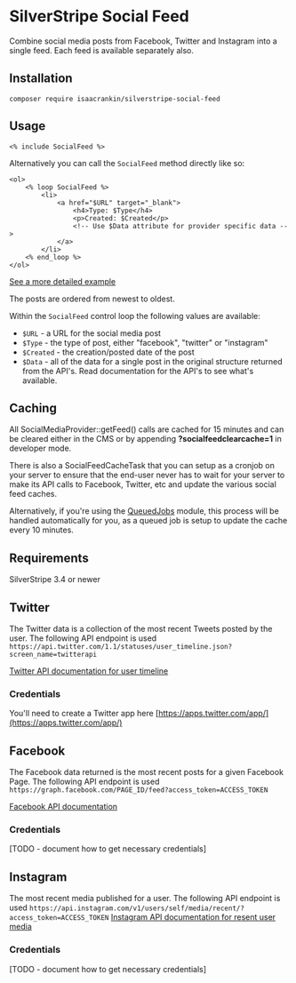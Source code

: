 # SilverStripe Social Feed
Combine social media posts from Facebook, Twitter and Instagram into a single feed.
Each feed is available separately also.

## Installation
```composer require isaacrankin/silverstripe-social-feed```

## Usage

```<% include SocialFeed %>```

Alternatively you can call the `SocialFeed` method directly like so:

```
<ol>
	<% loop SocialFeed %>
		<li>
			<a href="$URL" target="_blank">
				<h4>Type: $Type</h4>
				<p>Created: $Created</p>
				<!-- Use $Data attribute for provider specific data -->
			</a>
		</li>
	<% end_loop %>
</ol>
```

[See a more detailed example](https://github.com/isaacrankin/silverstripe-social-feed/blob/master/templates/includes/SocialFeed.ss)

The posts are ordered from newest to oldest. 

Within the `SocialFeed` control loop the following values are available:

- `$URL` - a URL for the social media post
- `$Type` - the type of post, either "facebook", "twitter" or "instagram"
- `$Created` - the creation/posted date of the post
- `$Data` - all of the data for a single post in the original structure returned from the API's. Read documentation for the API's to see what's available. 
 
## Caching

All SocialMediaProvider::getFeed() calls are cached for 15 minutes and can be cleared either in the CMS or by appending **?socialfeedclearcache=1** in developer mode.

There is also a SocialFeedCacheTask that you can setup as a cronjob on your server to ensure that the end-user never has to wait for your server to make its API calls to Facebook, Twitter, etc and update the various social feed caches.

Alternatively, if you're using the [QueuedJobs](https://github.com/silverstripe-australia/silverstripe-queuedjobs) module, this process will be handled automatically for you, as a queued job is setup to update the cache every 10 minutes.

## Requirements

SilverStripe 3.4 or newer

## Twitter

The Twitter data is a collection of the most recent Tweets posted by the user.
The following API endpoint is used `https://api.twitter.com/1.1/statuses/user_timeline.json?screen_name=twitterapi`

[Twitter API documentation for user timeline](https://dev.twitter.com/rest/reference/get/statuses/user_timeline)

### Credentials
You'll need to create a Twitter app here [https://apps.twitter.com/app/](https://apps.twitter.com/app/)

## Facebook

The Facebook data returned is the most recent posts for a given Facebook Page.
The following API endpoint is used `https://graph.facebook.com/PAGE_ID/feed?access_token=ACCESS_TOKEN`

[Facebook API documentation](https://developers.facebook.com/docs/graph-api/using-graph-api)
 
### Credentials
[TODO - document how to get necessary credentials]

## Instagram
The most recent media published for a user.
The following API endpoint is used `https://api.instagram.com/v1/users/self/media/recent/?access_token=ACCESS_TOKEN`
[Instagram API documentation for resent user media](https://www.instagram.com/developer/endpoints/users/#get_users_media_recent_self)

### Credentials
[TODO - document how to get necessary credentials]
